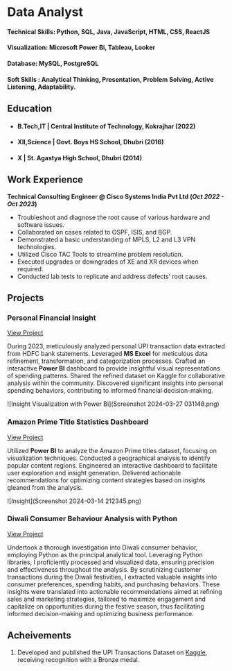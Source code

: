 # Data Analyst

#### Technical Skills: Python, SQL, Java, JavaScript, HTML, CSS, ReactJS
#### Visualization: Microsoft Power Bi, Tableau, Looker
#### Database: MySQL, PostgreSQL
#### Soft Skills : Analytical Thinking, Presentation, Problem Solving, Active Listening, Adaptability.


## Education
- #### B.Tech,IT | Central Institute of Technology, Kokrajhar (2022)						       		
- #### XII,Science | Govt. Boys HS School, Dhubri (2016)	 			        		
- #### X | St. Agastya High School, Dhubri (2014)

## Work Experience
**Technical Consulting Engineer @ Cisco Systems India Pvt Ltd (_Oct 2022 - Oct 2023_)**
- Troubleshoot and diagnose the root cause of various hardware and software issues.
- Collaborated on cases related to OSPF, ISIS, and BGP.
- Demonstrated a basic understanding of MPLS, L2 and L3 VPN technologies.
- Utilized Cisco TAC Tools to streamline problem resolution.
- Executed upgrades or downgrades of XE and XR devices when required.
- Conducted lab tests to replicate and address defects’ root causes.

## Projects
### Personal Financial Insight
[View Project](https://github.com/BijitPika/My-transaction-dashboard)

During 2023, meticulously analyzed personal UPI transaction data extracted from HDFC bank statements. Leveraged **MS Excel** for meticulous data refinement, transformation, and categorization processes. Crafted an interactive **Power BI** dashboard to provide insightful visual representations of spending patterns. Shared the refined dataset on Kaggle for collaborative analysis within the community. Discovered significant insights into personal spending behaviors, contributing to informed financial decision-making.

![Insight Visualization with Power Bi](Screenshot 2024-03-27 031148.png)

### Amazon Prime Title Statistics Dashboard 
[View Project](https://github.com/BijitPika/Amazon-Prime-Power-Bi-Project)

Utilized **Power BI** to analyze the Amazon Prime titles dataset, focusing on visualization techniques. Conducted a geographical analysis to identify popular content regions. Engineered an interactive dashboard to facilitate user exploration and insight generation. Delivered actionable recommendations for optimizing content strategies based on insights gleaned from the analysis.

![Insight](Screenshot 2024-03-14 212345.png)

### Diwali Consumer Behaviour Analysis with Python
[View Project](https://github.com/BijitPika/Diwali-consumer-analysis-dataAnalysisPythonProject)

Undertook a thorough investigation into Diwali consumer behavior, employing Python as the principal analytical tool. Leveraging Python libraries, I proficiently processed and visualized data, ensuring precision and effectiveness throughout the analysis. By scrutinizing customer transactions during the Diwali festivities, I extracted valuable insights into consumer preferences, spending habits, and purchasing behaviors. These insights were translated into actionable recommendations aimed at refining sales and marketing strategies, tailored to maximize engagement and capitalize on opportunities during the festive season, thus facilitating informed decision-making and optimizing business performance.

## Acheivements
1. Developed and published the UPI Transactions Dataset on [Kaggle](https://www.kaggle.com/datasets/bijitda/upi-transactions-dataset), receiving recognition with a Bronze medal.
